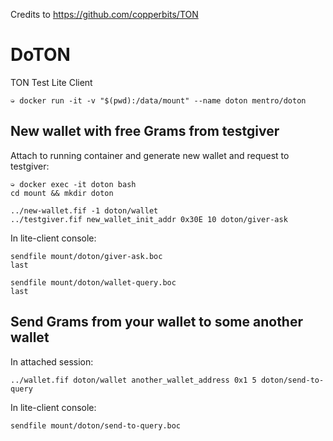 Credits to https://github.com/copperbits/TON

# DoTON

TON Test Lite Client
```
➭ docker run -it -v "$(pwd):/data/mount" --name doton mentro/doton
```

## New wallet with free Grams from testgiver
Attach to running container and generate new wallet and request to testgiver:
```
➭ docker exec -it doton bash
cd mount && mkdir doton

../new-wallet.fif -1 doton/wallet
../testgiver.fif new_wallet_init_addr 0x30E 10 doton/giver-ask
```

In lite-client console:
```
sendfile mount/doton/giver-ask.boc
last

sendfile mount/doton/wallet-query.boc
last
```

## Send Grams from your wallet to some another wallet
In attached session:
```
../wallet.fif doton/wallet another_wallet_address 0x1 5 doton/send-to-query
```

In lite-client console:
```
sendfile mount/doton/send-to-query.boc
```
